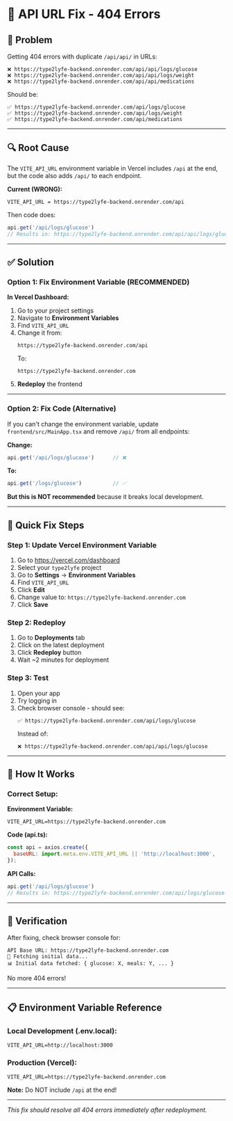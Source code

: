 # 🔧 API URL Fix - 404 Errors

## 🐛 Problem

Getting 404 errors with duplicate `/api/api/` in URLs:
```
❌ https://type2lyfe-backend.onrender.com/api/api/logs/glucose
❌ https://type2lyfe-backend.onrender.com/api/api/logs/weight
❌ https://type2lyfe-backend.onrender.com/api/api/medications
```

Should be:
```
✅ https://type2lyfe-backend.onrender.com/api/logs/glucose
✅ https://type2lyfe-backend.onrender.com/api/logs/weight
✅ https://type2lyfe-backend.onrender.com/api/medications
```

---

## 🔍 Root Cause

The `VITE_API_URL` environment variable in Vercel includes `/api` at the end, but the code also adds `/api/` to each endpoint.

**Current (WRONG):**
```
VITE_API_URL = https://type2lyfe-backend.onrender.com/api
```

Then code does:
```javascript
api.get('/api/logs/glucose')
// Results in: https://type2lyfe-backend.onrender.com/api/api/logs/glucose ❌
```

---

## ✅ Solution

### Option 1: Fix Environment Variable (RECOMMENDED)

**In Vercel Dashboard:**

1. Go to your project settings
2. Navigate to **Environment Variables**
3. Find `VITE_API_URL`
4. Change it from:
   ```
   https://type2lyfe-backend.onrender.com/api
   ```
   To:
   ```
   https://type2lyfe-backend.onrender.com
   ```
5. **Redeploy** the frontend

---

### Option 2: Fix Code (Alternative)

If you can't change the environment variable, update `frontend/src/MainApp.tsx` and remove `/api/` from all endpoints:

**Change:**
```javascript
api.get('/api/logs/glucose')      // ❌
```

**To:**
```javascript
api.get('/logs/glucose')          // ✅
```

**But this is NOT recommended** because it breaks local development.

---

## 🚀 Quick Fix Steps

### **Step 1: Update Vercel Environment Variable**

1. Go to https://vercel.com/dashboard
2. Select your `type2lyfe` project
3. Go to **Settings** → **Environment Variables**
4. Find `VITE_API_URL`
5. Click **Edit**
6. Change value to: `https://type2lyfe-backend.onrender.com`
7. Click **Save**

### **Step 2: Redeploy**

1. Go to **Deployments** tab
2. Click on the latest deployment
3. Click **Redeploy** button
4. Wait ~2 minutes for deployment

### **Step 3: Test**

1. Open your app
2. Try logging in
3. Check browser console - should see:
   ```
   ✅ https://type2lyfe-backend.onrender.com/api/logs/glucose
   ```
   Instead of:
   ```
   ❌ https://type2lyfe-backend.onrender.com/api/api/logs/glucose
   ```

---

## 📝 How It Works

### Correct Setup:

**Environment Variable:**
```
VITE_API_URL=https://type2lyfe-backend.onrender.com
```

**Code (api.ts):**
```javascript
const api = axios.create({
  baseURL: import.meta.env.VITE_API_URL || 'http://localhost:3000',
});
```

**API Calls:**
```javascript
api.get('/api/logs/glucose')
// Results in: https://type2lyfe-backend.onrender.com/api/logs/glucose ✅
```

---

## 🧪 Verification

After fixing, check browser console for:

```
API Base URL: https://type2lyfe-backend.onrender.com
🔄 Fetching initial data...
📊 Initial data fetched: { glucose: X, meals: Y, ... }
```

No more 404 errors!

---

## 📋 Environment Variable Reference

### Local Development (.env.local):
```
VITE_API_URL=http://localhost:3000
```

### Production (Vercel):
```
VITE_API_URL=https://type2lyfe-backend.onrender.com
```

**Note:** Do NOT include `/api` at the end!

---

*This fix should resolve all 404 errors immediately after redeployment.*

